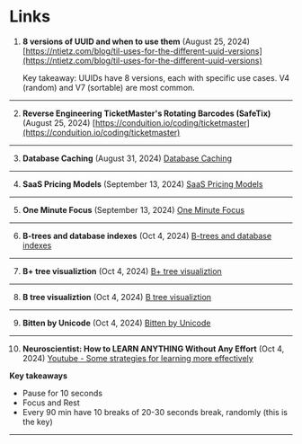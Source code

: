 # Links

1. **8 versions of UUID and when to use them** (August 25, 2024)
   [https://ntietz.com/blog/til-uses-for-the-different-uuid-versions](https://ntietz.com/blog/til-uses-for-the-different-uuid-versions)

   Key takeaway: UUIDs have 8 versions, each with specific use cases. V4 (random) and V7 (sortable) are most common.

---

2. **Reverse Engineering TicketMaster's Rotating Barcodes (SafeTix)** (August 25, 2024)
   [https://conduition.io/coding/ticketmaster](https://conduition.io/coding/ticketmaster)

---

3. **Database Caching** (August 31, 2024)
   [Database Caching](https://www.prisma.io/dataguide/managing-databases/introduction-database-caching)

---

4. **SaaS Pricing Models** (September 13, 2024)
   [SaaS Pricing Models](https://www.cobloom.com/blog/saas-pricing-models#)

---

5. **One Minute Focus** (September 13, 2024)
   [One Minute Focus](https://oneminutefocus.com/)

---

6. **B-trees and database indexes** (Oct 4, 2024)
   [B-trees and database indexes](https://planetscale.com/blog/btrees-and-database-indexes)

---

7. **B+ tree visualiztion** (Oct 4, 2024)
   [B+ tree visualiztion](https://bplustree.app/)

---

8. **B tree visualiztion** (Oct 4, 2024)
   [B tree visualiztion](https://btree.app/)

---

9. **Bitten by Unicode** (Oct 4, 2024)
   [Bitten by Unicode](https://pyatl.dev/2024/09/01/bitten-by-unicode/)

---

10. **Neuroscientist: How to LEARN ANYTHING Without Any Effort** (Oct 4, 2024)
    [Youtube - Some strategies for learning more effectively](https://www.youtube.com/watch?v=I2dm72OuK6M)

**Key takeaways**

- Pause for 10 seconds
- Focus and Rest
- Every 90 min have 10 breaks of 20-30 seconds break, randomly (this is the key)

---
